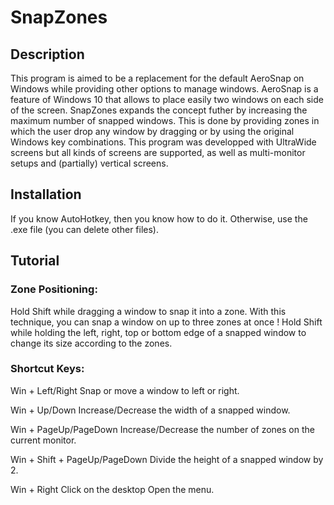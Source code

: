 # SnapZones

## Description
This program is aimed to be a replacement for the default AeroSnap on Windows while providing other options to manage windows. AeroSnap is a feature of Windows 10 that allows to place easily two windows on each side of the screen.
SnapZones expands the concept futher by increasing the maximum number of snapped windows. This is done by providing zones in which the user drop any window by dragging or by using the original Windows key combinations.
This program was developped with UltraWide screens but all kinds of screens are supported, as well as multi-monitor setups and (partially) vertical screens.

## Installation
If you know AutoHotkey, then you know how to do it. Otherwise, use the .exe file (you can delete other files).

## Tutorial
### Zone Positioning:
Hold Shift while dragging a window to snap it into a zone.
With this technique, you can snap a window on up to three zones at once !
Hold Shift while holding the left, right, top or bottom edge of a snapped window to change its size according to the zones.

### Shortcut Keys: 

Win + Left/Right
Snap or move a window to left or right.

Win + Up/Down
Increase/Decrease the width of a snapped window.

Win + PageUp/PageDown
Increase/Decrease the number of zones on the current monitor.

Win + Shift + PageUp/PageDown
Divide the height of a snapped window by 2.

Win + Right Click on the desktop
Open the menu.
